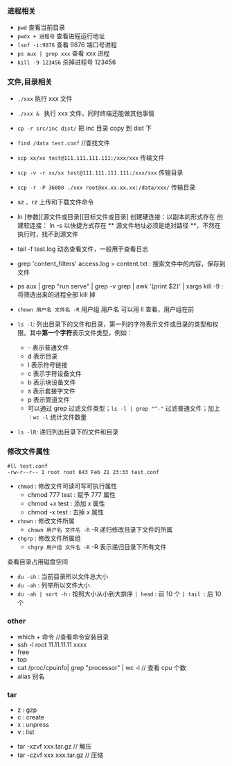 ### 进程相关

- `pwd` 查看当前目录
- `pwdx + 进程号` 查看进程运行地址
- `lsof -i:9876` 查看 9876 端口号进程
- `ps aux | grep xxx` 查看 xxx 进程
- `kill -9 123456` 杀掉进程号 123456

### 文件,目录相关

- `./xxx` 执行 xxx 文件
- `./xxx & ` 执行 xxx 文件，同时终端还能做其他事情
- `cp -r src/inc dist/` 把 inc 目录 copy 到 dist 下
- `find /data test.conf` //查找文件
- `scp xx/xx test@111.111.111.111:/xxx/xxx` 传输文件
- `scp -v -r xx/xx test@111.111.111.111:/xxx/xxx` 传输目录
- `scp -r -P 36000 ./xxx root@xx.xx.xx.xx:/data/xxx/` 传输目录
- sz 、rz 上传和下载文件命令
- ln [参数][源文件或目录][目标文件或目录]
  创建硬连接：以副本的形式存在
  创建软连接： ln -s 以快捷方式存在
  ** 源文件地址必须是绝对路径 **，不然在执行时，找不到源文件
- tail -f test.log 动态查看文件，一般用于查看日志
- grep 'content_filters' access.log > content.txt : 搜索文件中的内容，保存到文件
- ps aux | grep "run serve" | grep -v grep | awk '{print $2}' | xargs kill -9 : 将筛选出来的进程全部 kill 掉
- `chown 用户名 文件名 -R` 用户组 用户名 可以用 ll 查看，用户组在前

- `ls -l`: 列出目录下的文件和目录，第一列的字符表示文件或目录的类型和权限。其中**第一个字符**表示文件类型，例如：
  - \- 表示普通文件
  - d 表示目录
  - l 表示符号链接
  - c 表示字符设备文件
  - b 表示块设备文件
  - s 表示套接字文件
  - p 表示管道文件`
  - 可以通过 grep 过滤文件类型；`ls -l | grep "^-"` 过滤普通文件；加上` ｜wc -l` 统计文件数量
- `ls -lR`: 递归列出目录下的文件和目录

### 修改文件属性

```
#ll test.conf
-rw-r--r-- 1 root root 643 Feb 21 23:33 test.conf
```

- `chmod` : 修改文件可读可写可执行属性
  - chmod 777 test : 赋予 777 属性
  - chmod +x test : 添加 x 属性
  - chmod -x test : 去掉 x 属性
- `chown` : 修改文件所属
  - `chown 用户名 文件名 -R` -R 递归修改目录下文件的所属
- `chgrp` : 修改文件所属组
  - `chgrp 用户组 文件名 -R` -R 表示递归目录下所有文件

查看目录占用磁盘空间

- `du -sh` : 当前目录所以文件总大小
- `du -ah` : 列举所以文件大小
- `du -ah | sort -h` : 按照大小从小到大排序 `| head` : 前 10 个 `| tail `: 后 10 个

### other

- which + 命令 //查看命令安装目录
- ssh -l root 11.11.11.11 xxxx
- free
- top
- cat /proc/cpuinfo| grep "processor" | wc -l // 查看 cpu 个数
- alias 别名

### tar

- z : gzp
- c : create
- x : unpress
- v : list

* tar -xzvf xxx.tar.gz // 解压
* tar -czvf xxx xxx.tar.gz // 压缩
